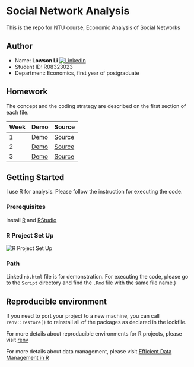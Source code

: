 # Social Network Analysis
This is the repo for NTU course, Economic Analysis of Social Networks

## Author 
* Name: **Lowson Li** [![LinkedIn][linkedin-shield]][linkedin-url]
* Student ID: R08323023
* Department: Economics, first year of postgraduate


## Homework
The concept and the coding strategy are described on the first section of each file.

| Week | Demo | Source |
|---|---|---|
|1|[Demo](https://isthatlowsonli.github.io/Social-Network-Analysis/Script/HW1.nb.html)|[Source](https://github.com/isthatlowsonli/Social-Network-Analysis/blob/master/Script/HW1.Rmd)|
|2|[Demo](https://isthatlowsonli.github.io/Social-Network-Analysis/Script/HW2.nb.html)|[Source](https://github.com/isthatlowsonli/Social-Network-Analysis/blob/master/Script/HW2.Rmd)|
|3|[Demo](https://isthatlowsonli.github.io/Social-Network-Analysis/Script/HW3.nb.html)|[Source](https://github.com/isthatlowsonli/Social-Network-Analysis/blob/master/Script/HW3.Rmd)|

## Getting Started

I use R for analysis. Please follow the instruction for executing the code.

### Prerequisites

Install [R](https://www.r-project.org) and [RStudio](https://rstudio.com)

### R Project Set Up
![R Project Set Up](https://raw.githubusercontent.com/martinctc/blog/master/images/RPROJECT_2000dpi.png "R Project Set Up")

### Path 
Linked `nb.html` file is for demonstration. For executing the code, please go to the `Script` directory and find the `.Rmd` file with the same file name.)

## Reproducible environment

If you need to port your project to a new machine, you can call `renv::restore()` to reinstall all of the packages as declared in the lockfile.

For more details about reproducible environments for R projects, please visit [renv](https://rstudio.github.io/renv/)

For more details about data management, please visit [Efficient Data Management in R](https://www.mzes.uni-mannheim.de/socialsciencedatalab/article/efficient-data-r/)

[linkedin-shield]: https://img.shields.io/badge/-LinkedIn-black.svg?style=flat-square&logo=linkedin&colorB=555
[linkedin-url]:https://www.linkedin.com/in/isthatlowsonli
